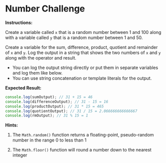 # Number Challenge

**Instructions:**

Create a variable called `x` that is a random number between 1 and 100 along with a variable called `y` that is a random number between 1 and 50.

Create a variable for the sum, difference, product, quotient and remainder of `x` and `y`. Log the output in a string that shows the two numbers of `x` and `y` along with the operator and result.

- You can log the output string directly or put them in separate variables and log them like below.
- You can use string concatenation or template literals for the output.

**Expected Result:**

```JavaScript
console.log(sumOutput); // 31 + 15 = 46
console.log(differenceOutput); // 31 - 15 = 16
console.log(productOutput); // 31 * 15 = 465
console.log(quotientOutput); // 31 / 15 = 2.066666666666667
console.log(rmOutput); // 31 % 15 = 1
```

**Hints:**

1. The `Math.random()` function returns a floating-point, pseudo-random number in the range 0 to less than 1

2. The `Math.floor()` function will round a number down to the nearest integer
